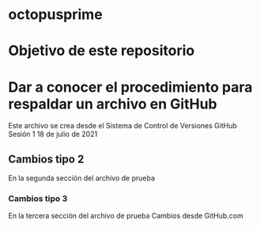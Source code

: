 # octopusprime
# Objetivo de este repositorio
# Dar a conocer el procedimiento para respaldar un archivo en GitHub
Este archivo se crea desde el Sistema de Control de Versiones GitHub
Sesión 1
18 de julio de 2021
## Cambios tipo 2
En la segunda sección del archivo de prueba
### Cambios tipo 3
En la tercera sección del archivo de prueba
Cambios desde GitHub.com
